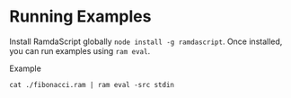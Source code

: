# Running Examples

Install RamdaScript globally `node install -g ramdascript`. Once installed, you can run examples using `ram eval`.

Example

```shell
cat ./fibonacci.ram | ram eval -src stdin
```